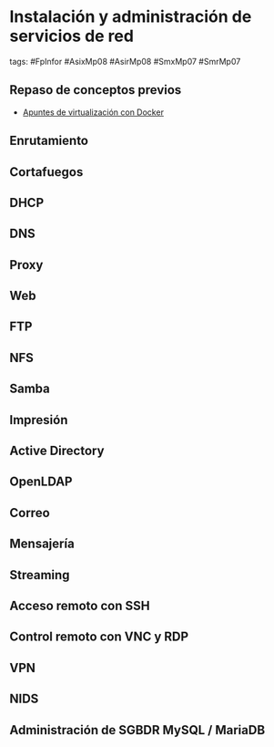 # Instalación y administración de servicios de red

tags: #FpInfor #AsixMp08 #AsirMp08 #SmxMp07 #SmrMp07 

## Repaso de conceptos previos

  * [Apuntes de virtualización con Docker](blob/master/repaso/Ejercicio%200a%20-%20repaso%20Virtualización%20-%20Docker.pdf) 

## Enrutamiento

## Cortafuegos

## DHCP

## DNS

## Proxy

## Web

## FTP

## NFS

## Samba

## Impresión

## Active Directory

## OpenLDAP

## Correo

## Mensajería

## Streaming

## Acceso remoto con SSH

## Control remoto con VNC y RDP

## VPN

## NIDS

## Administración de SGBDR MySQL / MariaDB
